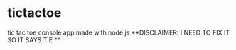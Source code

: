 # tictactoe
tic tac toe console app made with node.js
**DISCLAIMER: I NEED TO FIX IT SO IT SAYS TIE **
